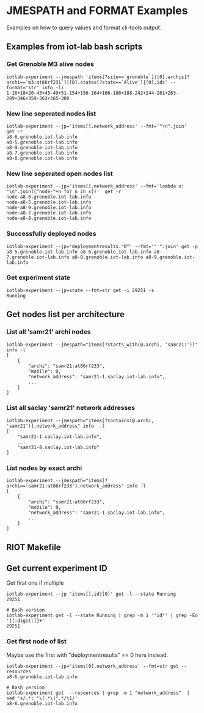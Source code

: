 JMESPATH and FORMAT Examples
============================


Examples on how to query values and format cli-tools output.


Examples from iot-lab bash scripts
----------------------------------

### Get Grenoble M3 alive nodes ###

    iotlab-experiment --jmespath 'items[?site==`grenoble`]|[0].archis[?archi==`m3:at86rf231`]|[0].states[?state==`Alive`]|[0].ids' --format='str' info -li
    1-16+18+20-43+45-49+51-154+156-164+166-186+188-242+244-261+263-289+346+359-363+365-380


### New line seperated nodes list ###

    iotlab-experiment --jp='items[].network_address' --fmt='"\n".join'  get -r
    a8-6.grenoble.iot-lab.info
    a8-5.grenoble.iot-lab.info
    a8-9.grenoble.iot-lab.info
    a8-7.grenoble.iot-lab.info
    a8-8.grenoble.iot-lab.info


### New line seperated open nodes list ###

    iotlab-experiment --jp='items[].network_address' --fmt='lambda x: "\n".join(["node-"+n for n in x])'  get -r
    node-a8-6.grenoble.iot-lab.info
    node-a8-5.grenoble.iot-lab.info
    node-a8-9.grenoble.iot-lab.info
    node-a8-7.grenoble.iot-lab.info
    node-a8-8.grenoble.iot-lab.info


### Successfully deployed nodes ###

    iotlab-experiment --jp='deploymentresults."0"' --fmt='" ".join' get -p
    a8-5.grenoble.iot-lab.info a8-6.grenoble.iot-lab.info a8-7.grenoble.iot-lab.info a8-8.grenoble.iot-lab.info a8-9.grenoble.iot-lab.info


### Get experiment state ###

    iotlab-experiment --jp=state --fmt=str get -i 29251 -s
    Running


Get nodes list per architecture
-------------------------------

### List all 'samr21' archi nodes ###

    iotlab-experiment --jmespath="items[?starts_with(@.archi, 'samr21:')]" info -l
    [
        {
            "archi": "samr21:at86rf233",
            "mobile": 0,
            "network_address": "samr21-1.saclay.iot-lab.info",
            ...
        }
    ]


### List all saclay 'samr21' network addresses ###

    iotlab-experiment --jmespath="items[?contains(@.archi, 'samr21')].network_address" info  -l
    [
        "samr21-1.saclay.iot-lab.info",
        ...
        "samr21-8.saclay.iot-lab.info"
    ]


### List nodes by exact archi ###

    iotlab-experiment --jmespath="items[?archi=='samr21:at86rf233'].network_address" info -l
    [
        {
            "archi": "samr21:at86rf233",
            "mobile": 0,
            "network_address": "samr21-1.saclay.iot-lab.info",
            ...
        }
    ]


RIOT Makefile
-------------

Get current experiment ID
-------------------------

Get first one if multiple

    iotlab-experiment --jp 'items[].id|[0]' get -l --state Running
    29251

    # Bash version
    iotlab-experiment get -l --state Running | grep -m 1 '"id"' | grep -Eo '[[:digit:]]+'
    29251



### Get first node of list ###

Maybe use the first with "deploymentresults" == 0 here instead.

    iotlab-experiment --jp='items[0].network_address' --fmt=str get --resources
    a8-6.grenoble.iot-lab.info

    # Bash version
    iotlab-experiment get  --resources | grep -m 1 "network_address"  | sed 's/.*: "\(.*\)".*/\1/'
    a8-6.grenoble.iot-lab.info

